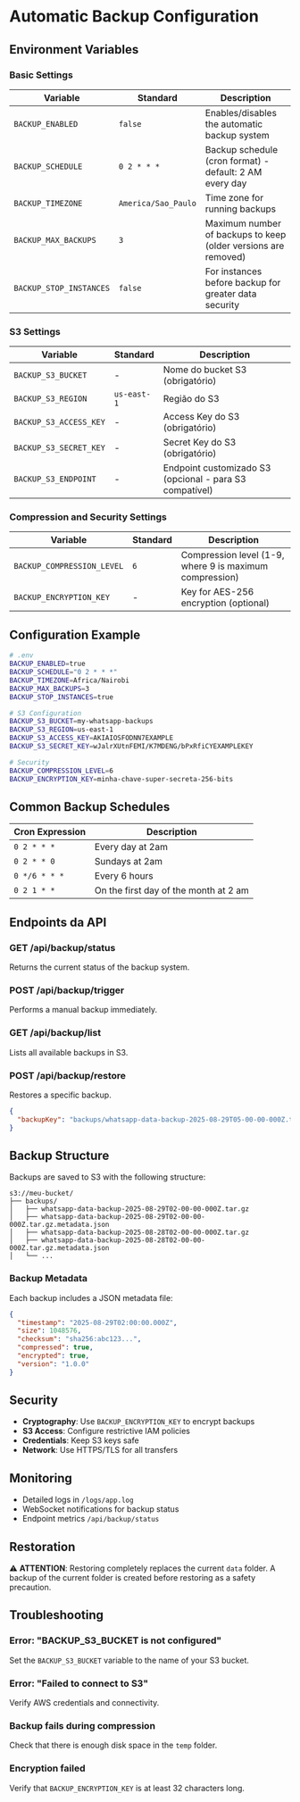 # Automatic Backup Configuration

## Environment Variables

### Basic Settings

| Variable | Standard | Description |
|----------|--------|-----------|
| `BACKUP_ENABLED` | `false` | Enables/disables the automatic backup system|
| `BACKUP_SCHEDULE` | `0 2 * * *` | Backup schedule (cron format) - default: 2 AM every day |
| `BACKUP_TIMEZONE` | `America/Sao_Paulo` | Time zone for running backups|
| `BACKUP_MAX_BACKUPS` | `3` | Maximum number of backups to keep (older versions are removed)|
| `BACKUP_STOP_INSTANCES` | `false` | For instances before backup for greater data security|

### S3 Settings

| Variable | Standard | Description |
|----------|--------|-----------|
| `BACKUP_S3_BUCKET` | - | Nome do bucket S3 (obrigatório) |
| `BACKUP_S3_REGION` | `us-east-1` | Região do S3 |
| `BACKUP_S3_ACCESS_KEY` | - | Access Key do S3 (obrigatório) |
| `BACKUP_S3_SECRET_KEY` | - | Secret Key do S3 (obrigatório) |
| `BACKUP_S3_ENDPOINT` | - | Endpoint customizado S3 (opcional - para S3 compatível) |

### Compression and Security Settings

| Variable | Standard | Description |
|----------|--------|-----------|
| `BACKUP_COMPRESSION_LEVEL` | `6` | Compression level (1-9, where 9 is maximum compression)|
| `BACKUP_ENCRYPTION_KEY` | - | Key for AES-256 encryption (optional)|

## Configuration Example

```bash
# .env
BACKUP_ENABLED=true
BACKUP_SCHEDULE="0 2 * * *"
BACKUP_TIMEZONE=Africa/Nairobi
BACKUP_MAX_BACKUPS=3
BACKUP_STOP_INSTANCES=true

# S3 Configuration
BACKUP_S3_BUCKET=my-whatsapp-backups
BACKUP_S3_REGION=us-east-1
BACKUP_S3_ACCESS_KEY=AKIAIOSFODNN7EXAMPLE
BACKUP_S3_SECRET_KEY=wJalrXUtnFEMI/K7MDENG/bPxRfiCYEXAMPLEKEY

# Security
BACKUP_COMPRESSION_LEVEL=6
BACKUP_ENCRYPTION_KEY=minha-chave-super-secreta-256-bits
```

## Common Backup Schedules

| Cron Expression| Description |
|----------------|-----------|
| `0 2 * * *` | Every day at 2am|
| `0 2 * * 0` | Sundays at 2am|
| `0 */6 * * *` | Every 6 hours|
| `0 2 1 * *` | On the first day of the month at 2 am|

## Endpoints da API

### GET /api/backup/status
Returns the current status of the backup system.

### POST /api/backup/trigger
Performs a manual backup immediately.

### GET /api/backup/list
Lists all available backups in S3.

### POST /api/backup/restore
Restores a specific backup.

```json
{
  "backupKey": "backups/whatsapp-data-backup-2025-08-29T05-00-00-000Z.tar.gz"
}
```

## Backup Structure

Backups are saved to S3 with the following structure:

```
s3://meu-bucket/
├── backups/
│   ├── whatsapp-data-backup-2025-08-29T02-00-00-000Z.tar.gz
│   ├── whatsapp-data-backup-2025-08-29T02-00-00-000Z.tar.gz.metadata.json
│   ├── whatsapp-data-backup-2025-08-28T02-00-00-000Z.tar.gz
│   ├── whatsapp-data-backup-2025-08-28T02-00-00-000Z.tar.gz.metadata.json
│   └── ...
```

### Backup Metadata

Each backup includes a JSON metadata file:

```json
{
  "timestamp": "2025-08-29T02:00:00.000Z",
  "size": 1048576,
  "checksum": "sha256:abc123...",
  "compressed": true,
  "encrypted": true,
  "version": "1.0.0"
}
```

## Security

- **Cryptography**: Use `BACKUP_ENCRYPTION_KEY` to encrypt backups
- **S3 Access**: Configure restrictive IAM policies
- **Credentials**: Keep S3 keys safe
- **Network**: Use HTTPS/TLS for all transfers

## Monitoring

- Detailed logs in `/logs/app.log`
- WebSocket notifications for backup status
- Endpoint metrics `/api/backup/status`

## Restoration

⚠️ **ATTENTION**: Restoring completely replaces the current `data` folder. A backup of the current folder is created before restoring as a safety precaution.

## Troubleshooting

### Error: "BACKUP_S3_BUCKET is not configured"
Set the `BACKUP_S3_BUCKET` variable to the name of your S3 bucket.

### Error: "Failed to connect to S3"
Verify AWS credentials and connectivity.

### Backup fails during compression
Check that there is enough disk space in the `temp` folder.

### Encryption failed
Verify that `BACKUP_ENCRYPTION_KEY` is at least 32 characters long.

